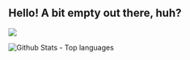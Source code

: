 ## Hello! A bit empty out there, huh?

![](https://komarev.com/ghpvc/?username=proudCobolWriter)


<img src="https://github-readme-stats.vercel.app/api/top-langs?username=proudCobolWriter&show_icons=true&layout=compact&title_color=E13C80&bg_color=60,151C26,0D1117" alt="Github Stats - Top languages"/>
